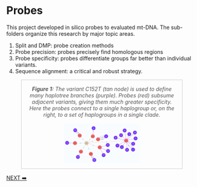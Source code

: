 # Probes

This project developed in silico probes to evaluated mt-DNA. The sub-folders organize this research by major topic areas. 

<ol>
<li>Split and DMP: probe creation methods</li>
<li>Probe precision: probes precisely find homologous regions</li>
<li>Probe specificity: probes differentiate groups far better than individual variants.</li>
<li>Sequence alignment: a critical and robust strategy. </li>
</ol>





<div style="border: 1px solid #ccc; padding: 10px; text-align: center; width: 80%; margin: 10px auto;">
    <p style="margin-top: 5px; font-style: italic; color: #555;"><b>Figure 1:</b> The variant C152T (tan node) is used to define many haplotree branches (purple). Probes (red) subsume adjacent variants, giving them much greater specificity. Here the probes connect to a single haplogroup or, on the right, to a set of haplogroups in a single clade.</p>  <img src="https://github.com/waigitdas/mt_DNA_Knowledge_Graph/blob/main/100_images/C152T_probe_haplogroups.png"  width="50%" height="50%">
  
</div>


<a href="https://github.com/waigitdas/Mitochondrial-DNA-Research/tree/main/010_Knowledge_Graph/B_Probes/1%20_Split_and_DMP">NEXT ➡️</a>
